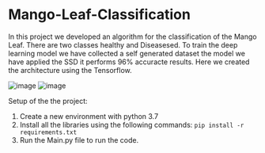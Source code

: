 # Mango-Leaf-Classification

In this project we developed an algorithm for the classification of the Mango Leaf.
There are two classes healthy and Diseasesed. To train the deep learning model we 
have collected a self generated dataset the model we have applied the SSD it performs
96% accuracte results. Here we created the architecture using the Tensorflow.

![image](https://user-images.githubusercontent.com/68701684/221820860-0be19812-8e0b-4e0e-8a89-1e06b119a425.png)
![image](https://user-images.githubusercontent.com/68701684/221821118-843965dc-5f2c-4fcb-8614-ba2bbf2b76e3.png)

Setup of the the project:
1. Create a new environment with python 3.7
2. Install all the libraries using the following commands: ``pip install -r requirements.txt``
3. Run the Main.py file to run the code.
